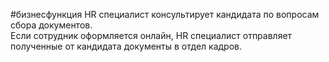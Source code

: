 #бизнесфункция 
HR специалист консультирует кандидата по вопросам сбора документов.  
Если сотрудник оформляется онлайн, HR специалист отправляет полученные от кандидата документы в отдел кадров.